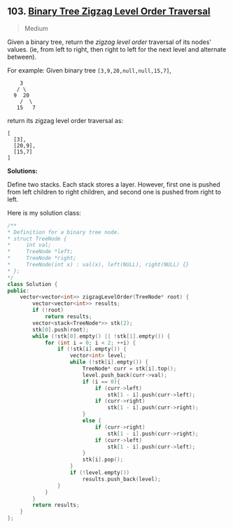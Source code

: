 ## 103. [Binary Tree Zigzag Level Order Traversal](https://leetcode.com/problems/binary-tree-zigzag-level-order-traversal/)

> Medium

Given a binary tree, return the *zigzag level order* traversal of its nodes' values. (ie, from left to right, then right to left for the next level and alternate between).

For example:
Given binary tree `[3,9,20,null,null,15,7]`,

```
    3
   / \
  9  20
    /  \
   15   7
```

return its zigzag level order traversal as:

```
[
  [3],
  [20,9],
  [15,7]
]
```



**Solutions:**

Define two stacks. Each stack stores a layer. However, first one is pushed from left children to right children, and second one is pushed from right to left.

Here is my solution class:

```c++
/**
* Definition for a binary tree node.
* struct TreeNode {
*     int val;
*     TreeNode *left;
*     TreeNode *right;
*     TreeNode(int x) : val(x), left(NULL), right(NULL) {}
* };
*/
class Solution {
public:
	vector<vector<int>> zigzagLevelOrder(TreeNode* root) {
		vector<vector<int>> results;
		if (!root)
			return results;
		vector<stack<TreeNode*>> stk(2);
		stk[0].push(root);
		while (!stk[0].empty() || !stk[1].empty()) {
			for (int i = 0; i < 2; ++i) {
				if (!stk[i].empty()) {
					vector<int> level;
					while (!stk[i].empty()) {
						TreeNode* curr = stk[i].top();
						level.push_back(curr->val);
						if (i == 0){
							if (curr->left)
								stk[1 - i].push(curr->left);
							if (curr->right)
								stk[1 - i].push(curr->right);
						}
						else {
							if (curr->right)
								stk[1 - i].push(curr->right);
							if (curr->left)
								stk[1 - i].push(curr->left);
						}
						stk[i].pop();
					}
					if (!level.empty())
						results.push_back(level);
				}
			}
		}
		return results;
	}
};
```

